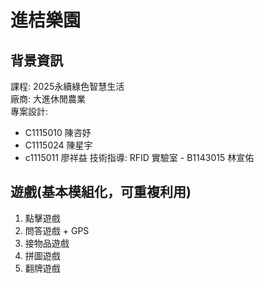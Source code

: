 # 進桔樂園

## 背景資訊
課程: 2025永續綠色智慧生活  
廠商: 大進休閒農業  
專案設計: 
- C1115010  陳咨妤
- C1115024  陳星宇
- c1115011  廖祥益
技術指導: RFID 實驗室 - B1143015 林宣佑

## 遊戲(基本模組化，可重複利用)
1. 點擊遊戲
2. 問答遊戲 + GPS
3. 接物品遊戲
4. 拼圖遊戲
5. 翻牌遊戲
